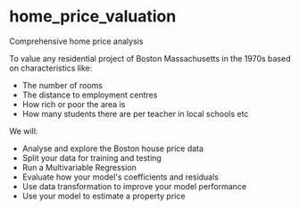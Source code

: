 # home_price_valuation
Comprehensive home price analysis

To value any residential project of Boston Massachusetts in the 1970s based on characteristics like:
* The number of rooms
* The distance to employment centres
* How rich or poor the area is
* How many students there are per teacher in local schools etc

We will:
* Analyse and explore the Boston house price data
* Split your data for training and testing
* Run a Multivariable Regression
* Evaluate how your model's coefficients and residuals
* Use data transformation to improve your model performance
* Use your model to estimate a property price

